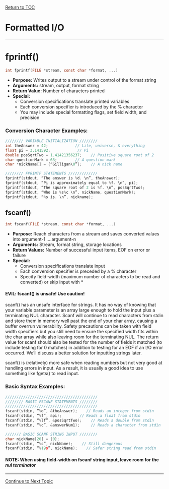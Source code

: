 <a href="https://github.com/CyberTrainingUSAF/05-C-Programming/blob/master/00-Table-of-Contents.md" rel="Return to TOC"> Return to TOC </a>

# Formatted I/O

---

# fprintf\(\)

```c
int fprintf(FILE *stream, const char *format, ...)
```

* **Purpose:** Writes output to a stream under control of the format string
* **Arguments:** stream, output, format string
* **Return Value:** Number of characters printed
* **Special:**
  * Conversion specifications translate printed variables
  * Each conversion specifier is introduced by the % character
  * You may include special formatting flags, set field width, and precision

### Conversion Character Examples:

```c
//////// VARIABLE INITIALIZATION ////////
int theAnswer = 42;            // Life, universe, & everything
float pi = 3.141592;            // Pi
double posSqrtTwo = 1.41421356237;    // Positive square root of 2
char questionMark = 63;        // A question mark
char *nickName[] = {“Gilligan\0”};    // A nick name

//////// FPRINTF STATEMENTS /////////////
fprintf(stdout, “The answer is %d. \n”, theAnswer);
fprintf(stdout, “Pi is approximately equal to %f. \n”, pi);
fprintf(stdout, “The square root of 2 is %f. \n”, posSqrtTwo);
fprintf(stdout, “Who is %s%c \n”, nickName, questionMark);
fprintf(stdout, “%s is. \n”, nickname);
```

## fscanf\(\)

```c
int fscanf(FILE *stream, const char *format, ...)
```

* **Purpose:** Reach characters from a stream and saves converted values into argument-1 ....argument-n
* **Arguments:** Stream, format string, storage locations
* **Return Values:** Number of successful input items, EOF on error or failure
* **Special:**
  * Conversion specifications translate input
  * Each conversion specifier is preceded by a % character
  * Specify field-width \(maximum number of characters to be read and converted\) or skip input with \*

#### EVIL: fscanf\(\) is unsafe! Use caution!

scanf\(\) has an unsafe interface for strings. It has no way of knowing that your variable parameter is an array large enough to hold the input plus a terminating NUL character. Scanf will continue to read characters from stdin and store them in memory well past the end of your char array, causing a buffer overrun vulnerability. Safety precautions can be taken with field width specifiers but you still need to ensure the specified width fits within the char array while also leaving room for the terminating NUL. The return value for scanf should also be tested for the number of fields it matched \(to include testing for 0 matches\) in addition to testing for an EOF if an I/O error occurred. We’ll discuss a better solution for inputting strings later.

scanf\(\) is \(relatively\) more safe when reading numbers but not very good at handling errors in input. As a result, it is usually a good idea to use something like fgets\(\) to read input.

### Basic Syntax Examples:

```c
/////////////////////////////////////////
//////// BASIC FSCANF STATEMENTS ////////
/////////////////////////////////////////
fscanf(stdin, “%d”, &theAnswer);    // Reads an integer from stdin
fscanf(stdin, “%f”, &pi);        // Reads a float from stdin
fscanf(stdin, “%lf”, &posSqrtTwo);    // Reads a double from stdin
fscanf(stdin, “%c”, &answerNum1);     // Reads a character from stdin

/////// BASIC SCANF STRING INPUT ////////
char nickName[20] = {0};
fscanf(stdin, “%s”, nickName);    // Still dangerous
fscanf(stdin, “%19s”, nickName);    // Safer string read from stdin
```

#### NOTE: When using field-width on fscanf string input, leave room for the *nul terminator*

---

<a href="https://github.com/CyberTrainingUSAF/05-C-Programming/blob/master/05_Operators_expressions/README.md" rel="Continue to Next Topic"> Continue to Next Topic </a>

